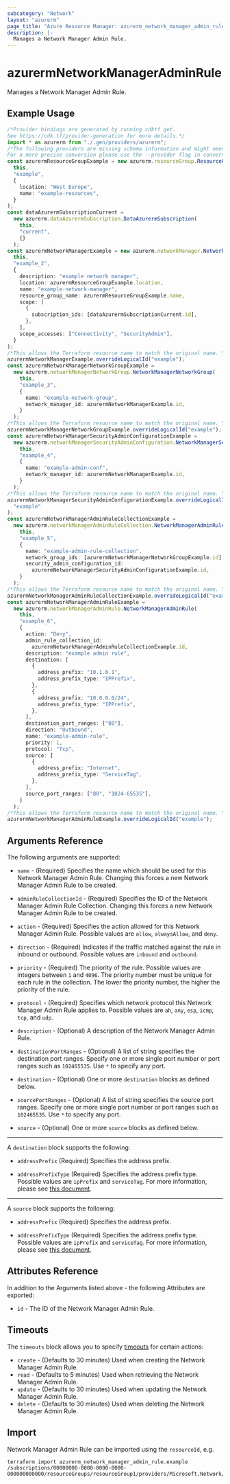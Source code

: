 ```yaml
---
subcategory: "Network"
layout: "azurerm"
page_title: "Azure Resource Manager: azurerm_network_manager_admin_rule"
description: |-
  Manages a Network Manager Admin Rule.
---
```


# azurermNetworkManagerAdminRule

Manages a Network Manager Admin Rule.

## Example Usage

```typescript
/*Provider bindings are generated by running cdktf get.
See https://cdk.tf/provider-generation for more details.*/
import * as azurerm from "./.gen/providers/azurerm";
/*The following providers are missing schema information and might need manual adjustments to synthesize correctly: azurerm.
For a more precise conversion please use the --provider flag in convert.*/
const azurermResourceGroupExample = new azurerm.resourceGroup.ResourceGroup(
  this,
  "example",
  {
    location: "West Europe",
    name: "example-resources",
  }
);
const dataAzurermSubscriptionCurrent =
  new azurerm.dataAzurermSubscription.DataAzurermSubscription(
    this,
    "current",
    {}
  );
const azurermNetworkManagerExample = new azurerm.networkManager.NetworkManager(
  this,
  "example_2",
  {
    description: "example network manager",
    location: azurermResourceGroupExample.location,
    name: "example-network-manager",
    resource_group_name: azurermResourceGroupExample.name,
    scope: [
      {
        subscription_ids: [dataAzurermSubscriptionCurrent.id],
      },
    ],
    scope_accesses: ["Connectivity", "SecurityAdmin"],
  }
);
/*This allows the Terraform resource name to match the original name. You can remove the call if you don't need them to match.*/
azurermNetworkManagerExample.overrideLogicalId("example");
const azurermNetworkManagerNetworkGroupExample =
  new azurerm.networkManagerNetworkGroup.NetworkManagerNetworkGroup(
    this,
    "example_3",
    {
      name: "example-network-group",
      network_manager_id: azurermNetworkManagerExample.id,
    }
  );
/*This allows the Terraform resource name to match the original name. You can remove the call if you don't need them to match.*/
azurermNetworkManagerNetworkGroupExample.overrideLogicalId("example");
const azurermNetworkManagerSecurityAdminConfigurationExample =
  new azurerm.networkManagerSecurityAdminConfiguration.NetworkManagerSecurityAdminConfiguration(
    this,
    "example_4",
    {
      name: "example-admin-conf",
      network_manager_id: azurermNetworkManagerExample.id,
    }
  );
/*This allows the Terraform resource name to match the original name. You can remove the call if you don't need them to match.*/
azurermNetworkManagerSecurityAdminConfigurationExample.overrideLogicalId(
  "example"
);
const azurermNetworkManagerAdminRuleCollectionExample =
  new azurerm.networkManagerAdminRuleCollection.NetworkManagerAdminRuleCollection(
    this,
    "example_5",
    {
      name: "example-admin-rule-collection",
      network_group_ids: [azurermNetworkManagerNetworkGroupExample.id],
      security_admin_configuration_id:
        azurermNetworkManagerSecurityAdminConfigurationExample.id,
    }
  );
/*This allows the Terraform resource name to match the original name. You can remove the call if you don't need them to match.*/
azurermNetworkManagerAdminRuleCollectionExample.overrideLogicalId("example");
const azurermNetworkManagerAdminRuleExample =
  new azurerm.networkManagerAdminRule.NetworkManagerAdminRule(
    this,
    "example_6",
    {
      action: "Deny",
      admin_rule_collection_id:
        azurermNetworkManagerAdminRuleCollectionExample.id,
      description: "example admin rule",
      destination: [
        {
          address_prefix: "10.1.0.1",
          address_prefix_type: "IPPrefix",
        },
        {
          address_prefix: "10.0.0.0/24",
          address_prefix_type: "IPPrefix",
        },
      ],
      destination_port_ranges: ["80"],
      direction: "Outbound",
      name: "example-admin-rule",
      priority: 1,
      protocol: "Tcp",
      source: [
        {
          address_prefix: "Internet",
          address_prefix_type: "ServiceTag",
        },
      ],
      source_port_ranges: ["80", "1024-65535"],
    }
  );
/*This allows the Terraform resource name to match the original name. You can remove the call if you don't need them to match.*/
azurermNetworkManagerAdminRuleExample.overrideLogicalId("example");

```

## Arguments Reference

The following arguments are supported:

*   `name` - (Required) Specifies the name which should be used for this Network Manager Admin Rule. Changing this forces a new Network Manager Admin Rule to be created.

*   `adminRuleCollectionId` - (Required) Specifies the ID of the Network Manager Admin Rule Collection. Changing this forces a new Network Manager Admin Rule to be created.

*   `action` - (Required) Specifies the action allowed for this Network Manager Admin Rule. Possible values are `allow`, `alwaysAllow`, and `deny`.

*   `direction` - (Required) Indicates if the traffic matched against the rule in inbound or outbound. Possible values are `inbound` and `outbound`.

*   `priority` - (Required) The priority of the rule. Possible values are integers between `1` and `4096`. The priority number must be unique for each rule in the collection. The lower the priority number, the higher the priority of the rule.

*   `protocol` - (Required) Specifies which network protocol this Network Manager Admin Rule applies to. Possible values are `ah`, `any`, `esp`, `icmp`, `tcp`, and `udp`.

*   `description` - (Optional) A description of the Network Manager Admin Rule.

*   `destinationPortRanges` - (Optional) A list of string specifies the destination port ranges. Specify one or more single port number or port ranges such as `102465535`. Use `*` to specify any port.

*   `destination` - (Optional) One or more `destination` blocks as defined below.

*   `sourcePortRanges` - (Optional) A list of string specifies the source port ranges. Specify one or more single port number or port ranges such as `102465535`. Use `*` to specify any port.

*   `source` - (Optional) One or more `source` blocks as defined below.

***

A `destination` block supports the following:

*   `addressPrefix` (Required) Specifies the address prefix.

*   `addressPrefixType` (Required) Specifies the address prefix type. Possible values are `ipPrefix` and `serviceTag`. For more information, please see [this document](https://learn.microsoft.com/en-us/azure/virtual-network-manager/concept-security-admins#source-and-destination-types).

***

A `source` block supports the following:

*   `addressPrefix` (Required) Specifies the address prefix.

*   `addressPrefixType` (Required) Specifies the address prefix type. Possible values are `ipPrefix` and `serviceTag`. For more information, please see [this document](https://learn.microsoft.com/en-us/azure/virtual-network-manager/concept-security-admins#source-and-destination-types).

## Attributes Reference

In addition to the Arguments listed above - the following Attributes are exported:

* `id` - The ID of the Network Manager Admin Rule.

## Timeouts

The `timeouts` block allows you to specify [timeouts](https://www.terraform.io/language/resources/syntax#operation-timeouts) for certain actions:

* `create` - (Defaults to 30 minutes) Used when creating the Network Manager Admin Rule.
* `read` - (Defaults to 5 minutes) Used when retrieving the Network Manager Admin Rule.
* `update` - (Defaults to 30 minutes) Used when updating the Network Manager Admin Rule.
* `delete` - (Defaults to 30 minutes) Used when deleting the Network Manager Admin Rule.

## Import

Network Manager Admin Rule can be imported using the `resourceId`, e.g.

```console
terraform import azurerm_network_manager_admin_rule.example /subscriptions/00000000-0000-0000-0000-000000000000/resourceGroups/resourceGroup1/providers/Microsoft.Network/networkManagers/networkManager1/securityAdminConfigurations/configuration1/ruleCollections/ruleCollection1/rules/rule1
```
